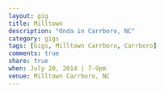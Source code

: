 ```yaml
---
layout: gig
title: Milltown
description: "Onda in Carrboro, NC"
category: gigs
tags: [Gigs, Milltown Carrboro, Carrboro]
comments: true
share: true
when: July 20, 2014 | 7-9pm
venue: Milltown Carrboro, NC
---
```

